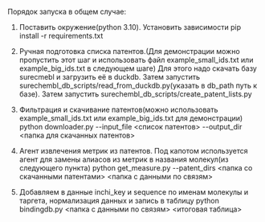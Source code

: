 Порядок запуска в общем случае:

1. Поставить окружение(python 3.10). Установить зависимости
pip install -r requirements.txt

2. Ручная подготовка списка патентов.(Для демонстрации можно пропустить этот шаг и использовать файл example_small_ids.txt или example_big_ids.txt в следующем шаге)
Для этого надо скачать базу surecmebl и загрузить её в duckdb. 
Затем запустить surechembl_db_scripts/read_from_duckdb.py(указать в db_path путь к базе).
Затем запустить surechembl_db_scripts/create_patent_lists.py

3. Фильтрация и скачивание патентов(можно использовать example_small_ids.txt или example_big_ids.txt для демонстрации)
python downloader.py  --input_file <список патентов> --output_dir <папка для скачанных патентов>

4. Агент извлечения метрик из патентов. Под капотом используется агент для замены алиасов из метрик в названия молекул(из следующего пункта)
python get_measure.py --patent_dirs <папка со скачанными патентами>  <папка с данными по связям>

5. Добавляем в данные inchi_key и sequence по именам молекулы и таргета, нормализация данных и запись в таблицу
python bindingdb.py <папка с данными по связям> <итоговая таблица>